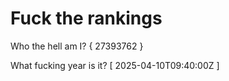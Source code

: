 # Fuck the rankings

Who the hell am I?
{ 27393762 }

What fucking year is it?
[ 2025-04-10T09:40:00Z ]
